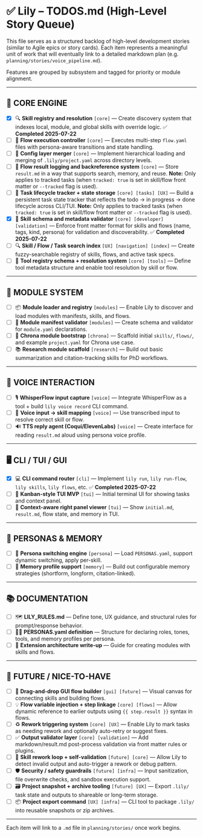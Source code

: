 # ✅ Lily – TODOS.md (High-Level Story Queue)

This file serves as a structured backlog of high-level development stories (similar to Agile epics or story cards). Each item represents a meaningful unit of work that will eventually link to a detailed markdown plan (e.g. `planning/stories/voice_pipeline.md`).

Features are grouped by subsystem and tagged for priority or module alignment.

---

## 🧠 CORE ENGINE

* [x] 🔍 **Skill registry and resolution** `[core]` — Create discovery system that indexes local, module, and global skills with override logic. ✅ **Completed 2025-07-22**
* [ ] 🔁 **Flow execution controller** `[core]` — Executes multi-step `flow.yaml` files with persona-aware transitions and state handling.
* [ ] 📂 **Config layer merger** `[core]` — Implement hierarchical loading and merging of `.lily/project.yaml` across directory levels.
* [ ] 📜 **Flow result logging and backreference system** `[core]` — Store `result.md` in a way that supports search, memory, and reuse. **Note:** Only applies to tracked tasks (when `tracked: true` is set in skill/flow front matter or `--tracked` flag is used).
* [ ] 🧾 **Task lifecycle tracker + state storage** `[core] [tasks] [UX]` — Build a persistent task state tracker that reflects the todo → in progress → done lifecycle across CLI/TUI. **Note:** Only applies to tracked tasks (when `tracked: true` is set in skill/flow front matter or `--tracked` flag is used).
* [x] 🧠 **Skill schema and metadata validator** `[core] [developer] [validation]` — Enforce front matter format for skills and flows (name, tags, kind, persona) for validation and discoverability. ✅ **Completed 2025-07-22**
* [ ] 🔍 **Skill / Flow / Task search index** `[UX] [navigation] [index]` — Create fuzzy-searchable registry of skills, flows, and active task specs.
* [ ] 🧰 **Tool registry schema + resolution system** `[core] [tools]` — Define tool metadata structure and enable tool resolution by skill or flow.

---

## 🧩 MODULE SYSTEM

* [ ] 📦 **Module loader and registry** `[modules]` — Enable Lily to discover and load modules with manifests, skills, and flows.
* [ ] 🪪 **Module manifest validator** `[modules]` — Create schema and validator for `module.yaml` declarations.
* [ ] 🧰 **Chrona module bootstrap** `[chrona]` — Scaffold initial `skills/`, `flows/`, and example `project.yaml` for Chrona use case.
* [ ] 📚 **Research module scaffold** `[research]` — Build out basic summarization and citation-tracking skills for PhD workflows.

---

## 💬 VOICE INTERACTION

* [ ] 🎙️ **WhisperFlow input capture** `[voice]` — Integrate WhisperFlow as a tool + build `lily voice record` CLI command.
* [ ] 🧠 **Voice input → skill mapping** `[voice]` — Use transcribed input to resolve correct skill or flow.
* [ ] 🔊 **TTS reply agent (Coqui/ElevenLabs)** `[voice]` — Create interface for reading `result.md` aloud using persona voice profile.

---

## 🖥️ CLI / TUI / GUI

* [x] 💻 **CLI command router** `[cli]` — Implement `lily run`, `lily run-flow`, `lily skills`, `lily flows`, etc. ✅ **Completed 2025-07-22**
* [ ] 🧮 **Kanban-style TUI MVP** `[tui]` — Initial terminal UI for showing tasks and context panel.
* [ ] 📑 **Context-aware right panel viewer** `[tui]` — Show `initial.md`, `result.md`, flow state, and memory in TUI.

---

## 🧠 PERSONAS & MEMORY

* [ ] 🧬 **Persona switching engine** `[persona]` — Load `PERSONAS.yaml`, support dynamic switching, apply per-skill.
* [ ] 🧠 **Memory profile support** `[memory]` — Build out configurable memory strategies (shortform, longform, citation-linked).

---

## 📚 DOCUMENTATION

* [ ] 🗺 **LILY\_RULES.md** — Define tone, UX guidance, and structural rules for prompt/response behavior.
* [ ] 🧑‍🎤 **PERSONAS.yaml definition** — Structure for declaring roles, tones, tools, and memory profiles per persona.
* [ ] 🧩 **Extension architecture write-up** — Guide for creating modules with skills and flows.

---

## 🚀 FUTURE / NICE-TO-HAVE

* [ ] 🎨 **Drag-and-drop GUI flow builder** `[gui] [future]` — Visual canvas for connecting skills and building flows.
* [ ] 💡 **Flow variable injection + step linkage** `[core] [flows]` — Allow dynamic reference to earlier outputs using `{{ step.result }}` syntax in flows.
* [ ] ♻️ **Rework triggering system** `[core] [UX]` — Enable Lily to mark tasks as needing rework and optionally auto-retry or suggest fixes.
* [ ] ✅ **Output validator layer** `[core] [validation]` — Add markdown/result.md post-process validation via front matter rules or plugins.
* [ ] 🧪 **Skill rework loop + self-validation** `[future] [core]` — Allow Lily to detect invalid output and auto-trigger a rework or debug pattern.
* [ ] 🛡️ **Security / safety guardrails** `[future] [infra]` — Input sanitization, file overwrite checks, and sandbox execution support.
* [ ] 🗃 **Project snapshot + archive tooling** `[future] [UX]` — Export `.lily/` task state and outputs to shareable or long-term storage.
* [ ] 📦 **Project export command** `[UX] [infra]` — CLI tool to package `.lily/` into reusable snapshots or zip archives.

---

Each item will link to a `.md` file in `planning/stories/` once work begins.
